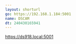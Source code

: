 ```yaml
---
layout: shorturl
go: https://192.168.1.184:5001
name: DSCAM
dt: 240430165941
---
```

https://ds918.local:5001
